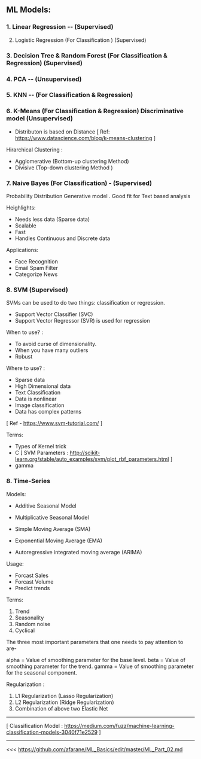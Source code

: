 ## ML Models:

### 1. Linear Regression -- (Supervised) 

2. Logistic Regression (For Classification ) (Supervised)

### 3. Decision Tree & Random Forest (For Classification & Regression) (Supervised)

### 4. PCA -- (Unsupervised)

### 5. KNN -- (For Classification & Regression)

### 6. K-Means (For Classification & Regression)  Discriminative model (Unsupervised)

- Distributon is based on Distance 
[ Ref: https://www.datascience.com/blog/k-means-clustering ]

Hirarchical Clustering :
- Agglomerative (Bottom-up clustering Method)
- Divisive (Top-down clustering Method )

### 7. Naive Bayes (For Classification) - (Supervised)

Probability Distribution Generative model . Good fit for Text based analysis 

Heighlights:
- Needs less data (Sparse data)
- Scalable
- Fast
- Handles Continuous and Discrete data


Applications:
- Face Recognition
- Email Spam Filter
- Categorize News

### 8. SVM (Supervised)

SVMs can be used to do two things: classification or regression.
- Support Vector Classifier (SVC)
- Support Vector Regressor (SVR) is used for regression

When to use? :
- To avoid curse of dimensionality. 
- When you have many outliers 
- Robust

Where to use? :
- Sparse data
- High Dimensional data
- Text Classification
- Data is nonlinear
- Image classification
- Data has complex patterns

[ Ref - https://www.svm-tutorial.com/ ]

Terms:
- Types of Kernel trick
- C
[ SVM Parameters : http://scikit-learn.org/stable/auto_examples/svm/plot_rbf_parameters.html ]
- gamma

### 8. Time-Series

Models: 
- Additive Seasonal Model
- Multiplicative Seasonal Model

- Simple Moving Average (SMA)
- Exponential Moving Average (EMA)
- Autoregressive integrated moving average (ARIMA)

Usage:
- Forcast Sales
- Forcast Volume
- Predict trends

Terms:
1. Trend
2. Seasonality
3. Random noise
4. Cyclical

The three most important parameters that one needs to pay attention to are-

alpha = Value of smoothing parameter for the base level. 
beta = Value of smoothing parameter for the trend.
gamma = Value of smoothing parameter for the seasonal component.

Regularization :
1. L1 Regularization (Lasso Regularization)
2. L2 Regularization (Ridge Regularization)
3. Combination of above two Elastic Net

---------------

[ Classification Model : https://medium.com/fuzz/machine-learning-classification-models-3040f71e2529 ]

---------------

<<< https://github.com/afarane/ML_Basics/edit/master/ML_Part_02.md
